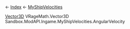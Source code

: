← [Index](Api-Index) ← [MyShipVelocities](Sandbox.ModAPI.Ingame.MyShipVelocities)

[Vector3D](VRageMath.Vector3D) VRageMath.Vector3D Sandbox.ModAPI.Ingame.MyShipVelocities.AngularVelocity